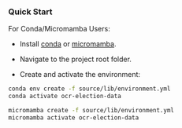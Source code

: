 ### Quick Start

For Conda/Micromamba Users:

- Install [conda](https://docs.conda.io/en/latest/miniconda.html) or [micromamba](https://mamba.readthedocs.io/en/latest/installation.html).

- Navigate to the project root folder.

- Create and activate the environment:

```bash
conda env create -f source/lib/environment.yml
conda activate ocr-election-data
```

```bash
micromamba create -f source/lib/environment.yml
micromamba activate ocr-election-data
```